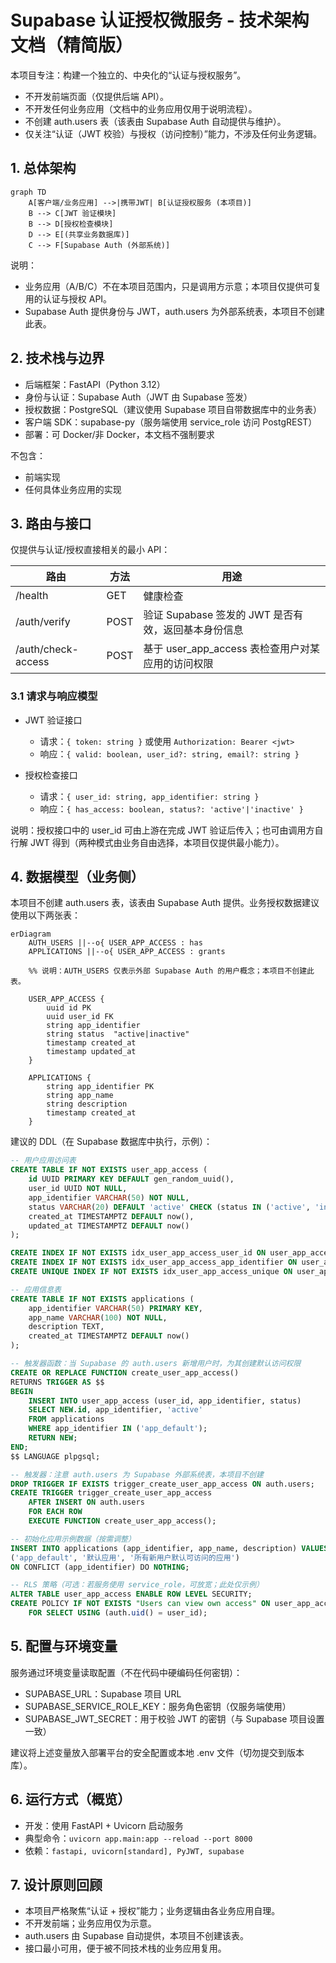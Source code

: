 # Supabase 认证授权微服务 - 技术架构文档（精简版）

本项目专注：构建一个独立的、中央化的“认证与授权服务”。

- 不开发前端页面（仅提供后端 API）。
- 不开发任何业务应用（文档中的业务应用仅用于说明流程）。
- 不创建 auth.users 表（该表由 Supabase Auth 自动提供与维护）。
- 仅关注“认证（JWT 校验）与授权（访问控制）”能力，不涉及任何业务逻辑。

## 1. 总体架构

```mermaid
graph TD
    A[客户端/业务应用] -->|携带JWT| B[认证授权服务 (本项目)]
    B --> C[JWT 验证模块]
    B --> D[授权检查模块]
    D --> E[(共享业务数据库)]
    C --> F[Supabase Auth (外部系统)]
```

说明：
- 业务应用（A/B/C）不在本项目范围内，只是调用方示意；本项目仅提供可复用的认证与授权 API。
- Supabase Auth 提供身份与 JWT，auth.users 为外部系统表，本项目不创建此表。

## 2. 技术栈与边界

- 后端框架：FastAPI（Python 3.12）
- 身份与认证：Supabase Auth（JWT 由 Supabase 签发）
- 授权数据：PostgreSQL（建议使用 Supabase 项目自带数据库中的业务表）
- 客户端 SDK：supabase-py（服务端使用 service_role 访问 PostgREST）
- 部署：可 Docker/非 Docker，本文档不强制要求

不包含：
- 前端实现
- 任何具体业务应用的实现

## 3. 路由与接口

仅提供与认证/授权直接相关的最小 API：

| 路由 | 方法 | 用途 |
|------|------|------|
| /health | GET | 健康检查 |
| /auth/verify | POST | 验证 Supabase 签发的 JWT 是否有效，返回基本身份信息 |
| /auth/check-access | POST | 基于 user_app_access 表检查用户对某应用的访问权限 |

### 3.1 请求与响应模型

- JWT 验证接口
  - 请求：`{ token: string }` 或使用 `Authorization: Bearer <jwt>`
  - 响应：`{ valid: boolean, user_id?: string, email?: string }`

- 授权检查接口
  - 请求：`{ user_id: string, app_identifier: string }`
  - 响应：`{ has_access: boolean, status?: 'active'|'inactive' }`

说明：授权接口中的 user_id 可由上游在完成 JWT 验证后传入；也可由调用方自行解 JWT 得到（两种模式由业务自由选择，本项目仅提供最小能力）。

## 4. 数据模型（业务侧）

本项目不创建 auth.users 表，该表由 Supabase Auth 提供。业务授权数据建议使用以下两张表：

```mermaid
erDiagram
    AUTH_USERS ||--o{ USER_APP_ACCESS : has
    APPLICATIONS ||--o{ USER_APP_ACCESS : grants

    %% 说明：AUTH_USERS 仅表示外部 Supabase Auth 的用户概念；本项目不创建此表。

    USER_APP_ACCESS {
        uuid id PK
        uuid user_id FK
        string app_identifier
        string status  "active|inactive"
        timestamp created_at
        timestamp updated_at
    }

    APPLICATIONS {
        string app_identifier PK
        string app_name
        string description
        timestamp created_at
    }
```

建议的 DDL（在 Supabase 数据库中执行，示例）：

```sql
-- 用户应用访问表
CREATE TABLE IF NOT EXISTS user_app_access (
    id UUID PRIMARY KEY DEFAULT gen_random_uuid(),
    user_id UUID NOT NULL,
    app_identifier VARCHAR(50) NOT NULL,
    status VARCHAR(20) DEFAULT 'active' CHECK (status IN ('active', 'inactive')),
    created_at TIMESTAMPTZ DEFAULT now(),
    updated_at TIMESTAMPTZ DEFAULT now()
);

CREATE INDEX IF NOT EXISTS idx_user_app_access_user_id ON user_app_access(user_id);
CREATE INDEX IF NOT EXISTS idx_user_app_access_app_identifier ON user_app_access(app_identifier);
CREATE UNIQUE INDEX IF NOT EXISTS idx_user_app_access_unique ON user_app_access(user_id, app_identifier);

-- 应用信息表
CREATE TABLE IF NOT EXISTS applications (
    app_identifier VARCHAR(50) PRIMARY KEY,
    app_name VARCHAR(100) NOT NULL,
    description TEXT,
    created_at TIMESTAMPTZ DEFAULT now()
);

-- 触发器函数：当 Supabase 的 auth.users 新增用户时，为其创建默认访问权限
CREATE OR REPLACE FUNCTION create_user_app_access()
RETURNS TRIGGER AS $$
BEGIN
    INSERT INTO user_app_access (user_id, app_identifier, status)
    SELECT NEW.id, app_identifier, 'active'
    FROM applications
    WHERE app_identifier IN ('app_default');
    RETURN NEW;
END;
$$ LANGUAGE plpgsql;

-- 触发器：注意 auth.users 为 Supabase 外部系统表，本项目不创建
DROP TRIGGER IF EXISTS trigger_create_user_app_access ON auth.users;
CREATE TRIGGER trigger_create_user_app_access
    AFTER INSERT ON auth.users
    FOR EACH ROW
    EXECUTE FUNCTION create_user_app_access();

-- 初始化应用示例数据（按需调整）
INSERT INTO applications (app_identifier, app_name, description) VALUES
('app_default', '默认应用', '所有新用户默认可访问的应用')
ON CONFLICT (app_identifier) DO NOTHING;

-- RLS 策略（可选：若服务使用 service_role，可放宽；此处仅示例）
ALTER TABLE user_app_access ENABLE ROW LEVEL SECURITY;
CREATE POLICY IF NOT EXISTS "Users can view own access" ON user_app_access
    FOR SELECT USING (auth.uid() = user_id);
```

## 5. 配置与环境变量

服务通过环境变量读取配置（不在代码中硬编码任何密钥）：
- SUPABASE_URL：Supabase 项目 URL
- SUPABASE_SERVICE_ROLE_KEY：服务角色密钥（仅服务端使用）
- SUPABASE_JWT_SECRET：用于校验 JWT 的密钥（与 Supabase 项目设置一致）

建议将上述变量放入部署平台的安全配置或本地 .env 文件（切勿提交到版本库）。

## 6. 运行方式（概览）

- 开发：使用 FastAPI + Uvicorn 启动服务
- 典型命令：`uvicorn app.main:app --reload --port 8000`
- 依赖：`fastapi, uvicorn[standard], PyJWT, supabase`

## 7. 设计原则回顾

- 本项目严格聚焦“认证 + 授权”能力；业务逻辑由各业务应用自理。
- 不开发前端；业务应用仅为示意。
- auth.users 由 Supabase 自动提供，本项目不创建该表。
- 接口最小可用，便于被不同技术栈的业务应用复用。